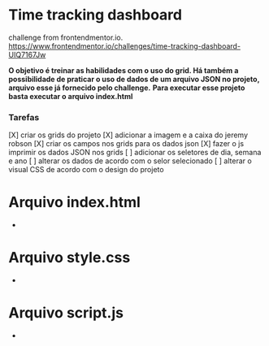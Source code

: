 # Time tracking dashboard
challenge from frontendmentor.io. https://www.frontendmentor.io/challenges/time-tracking-dashboard-UIQ7167Jw

**O objetivo é treinar as habilidades com o uso do grid. Há também a possibilidade de praticar o uso de dados de um arquivo JSON no projeto, arquivo esse já fornecido pelo challenge.** 
**Para executar esse projeto basta executar o arquivo index.html**
 ### Tarefas
 [X] criar os grids do projeto 
 [X] adicionar a imagem e a caixa do jeremy robson
 [X] criar os campos nos grids para os dados json
 [X] fazer o js imprimir os dados JSON nos grids
 [ ] adicionar os seletores de dia, semana e ano
 [ ] alterar os dados de acordo com o selor selecionado
 [ ] alterar o visual CSS de acordo com o design do projeto

 # Arquivo index.html
 * 

 # Arquivo style.css
 * 

 # Arquivo script.js
  * 